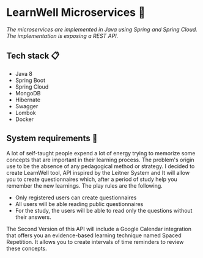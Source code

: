 # LearnWell Microservices 🚀

_The microservices are implemented in Java using Spring and Spring Cloud. The implementation is exposing a REST API._

## Tech stack 📋
* Java 8
* Spring Boot
* Spring Cloud
* MongoDB
* Hibernate
* Swagger
* Lombok
* Docker

## System requirements 🤖

A lot of self-taught people expend a lot of energy trying to memorize some concepts that are important in their learning process. The problem's origin use to be the absence of any pedagogical method or strategy.  I decided to create LearnWell tool, API inspired by the Leitner System and It will allow you to create questionnaires which, after a period of study help you remember the new learnings. The play rules are the following.

* Only registered users can create questionnaires
* All users  will be able reading public questionnaires
* For the study, the users will be able to read only the questions without their answers.

The Second Version of this API will include a Google Calendar integration that offers you an evidence-based learning technique named Spaced Repetition. It allows you to create intervals of time reminders to review these concepts.

 




